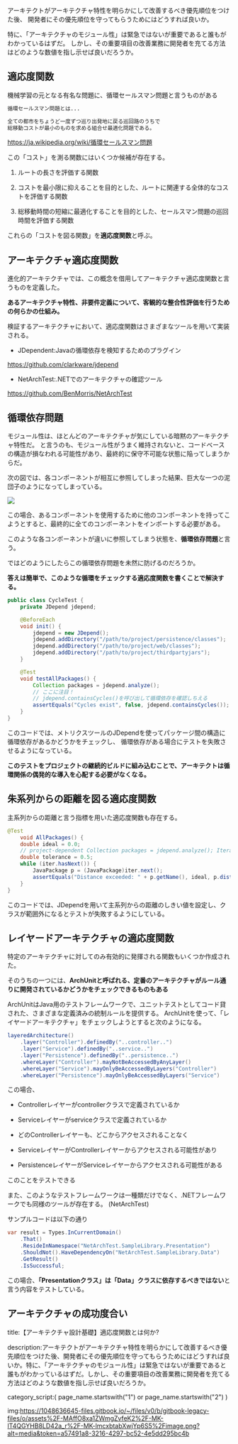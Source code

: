 



アーキテクトがアーキテクチャ特性を明らかにして改善するべき優先順位をつけた後、
開発者にその優先順位を守ってもらうためにはどうすれば良いか。

特に、「アーキテクチャのモジュール性」は緊急ではないが重要であると誰もがわかっているはずだ。
しかし、その重要項目の改善業務に開発者を充てる方法はどのような数値を指し示せば良いだろうか。


## 適応度関数

機械学習の元となる有名な問題に、循環セールスマン問題と言うものがある

```txt
循環セールスマン問題とは...

全ての都市をちょうど一度ずつ巡り出発地に戻る巡回路のうちで
総移動コストが最小のものを求める組合せ最適化問題である。
```

https://ja.wikipedia.org/wiki/循環セールスマン問題


この「コスト」を測る関数にはいくつか候補が存在する。

1. ルートの長さを評価する関数

2. コストを最小限に抑えることを目的とした、ルートに関連する全体的なコストを評価する関数

3. 総移動時間の短縮に最適化することを目的とした、セールスマン問題の巡回時間を評価する関数

これらの「コストを図る関数」を**適応度関数**と呼ぶ。


## アーキテクチャ適応度関数

進化的アーキテクチャでは、この概念を借用してアーキテクチャ適応度関数と言うものを定義した。

**あるアーキテクチャ特性、非要件定義について、客観的な整合性評価を行うための何らかの仕組み。**


検証するアーキテクチャにおいて、適応度関数はさまざまなツールを用いて実装される。

- JDependent:Javaの循環依存を検知するためのプラグイン

https://github.com/clarkware/jdepend

- NetArchTest:.NETでのアーキテクチャの確認ツール

https://github.com/BenMorris/NetArchTest


## 循環依存問題

モジュール性は、ほとんどのアーキテクチャが気にしている暗黙のアーキテクチャ特性だ。
と言うのも、モジュール性がうまく維持されないと、コードベースの構造が損なわれる可能性があり、最終的に保守不可能な状態に陥ってしまうからだ。

次の図では、各コンポーネントが相互に参照してしまった結果、巨大な一つの泥団子のようになってしまっている。

<img src="https://resources.jetbrains.com/help/img/idea/2022.2/cycle-dependencies-scheme.png">

この場合、あるコンポーネントを使用するために他のコンポーネントを持ってこようとすると、最終的に全てのコンポーネントをインポートする必要がある。

このような各コンポーネントが違いに参照してしまう状態を、**循環依存問題**と言う。

ではどのようにしたらこの循環依存問題を未然に防げるのだろうか。

**答えは簡単で、このような循環をチェックする適応度関数を書くことで解決する。**

```java
public class CycleTest {
    private JDepend jdepend;

    @BeforeEach
    void init() {
        jdepend = new JDepend();
        jdepend.addDirectory("/path/to/project/persistence/classes");
        jdepend.addDirectory("/path/to/project/web/classes");
        jdepend.addDirectory("/path/to/project/thirdpartyjars");
    }

    @Test
    void testAllPackages() {
        Collection packages = jdepend.analyze();
        // ここに注目！
        // jdepend.containsCycles()を呼び出して循環依存を確認しちえる
        assertEquals("Cycles exist", false, jdepend.containsCycles());
    }
}
```

このコードでは、メトリクスツールのJDependを使ってパッケージ間の構造に循環依存があるかどうかをチェックし、
循環依存がある場合にテストを失敗させるようになっている。

**このテストをプロジェクトの継続的ビルドに組み込むことで、アーキテクトは循環関係の偶発的な導入を心配する必要がなくなる。**


## 朱系列からの距離を図る適応度関数

主系列からの距離と言う指標を用いた適応度関数も存在する。

```java
@Test
    void AllPackages() {
    double ideal = 0.0;
    // project-dependent Collection packages = jdepend.analyze(); Iterator iter = packages.iterator();
    double tolerance = 0.5; 
    while (iter.hasNext()) {
        JavaPackage p = (JavaPackage)iter.next(); 
        assertEquals("Distance exceeded: " + p.getName(), ideal, p.distance(), tolerance);
    } 
}
```

このコードでは、JDependを用いて主系列からの距離のしきい値を設定し、クラスが範囲外になるとテストが失敗するようにしている。


## レイヤードアーキテクチャの適応度関数

特定のアーキテクチャに対してのみ有効的に発揮される関数もいくつか作成された。

そのうちの一つには、**ArchUnitと呼ばれる、定番のアーキテクチャがルール通りに開発されているかどうかをチェックできるものもある**

ArchUnitはJava用のテストフレームワークで、ユニットテストとしてコード貸された、さまざまな定義済みの統制ルールを提供する。
ArchUnitを使って、「レイヤードアーキテクチャ」をチェックしようとすると次のようになる。

```java
layeredArchitecture()
    .layer("Controller").definedBy("..controller..")
    .layer("Service").definedBy("..service..")
    .layer("Persistence").definedBy("..persistence..")
    .whereLayer("Controller").mayNotBeAccessedByAnyLayer()
    .whereLayer("Service").mayOnlyBeAccessedByLayers("Controller")
    .whereLayer("Persistence").mayOnlyBeAccessedByLayers("Service")
```

この場合、

- Controllerレイヤーがcontrollerクラスで定義されているか

- Serviceレイヤーがserviceクラスで定義されているか

- どのControllerレイヤーも、どこからアクセスされることなく

- ServiceレイヤーがControllerレイヤーからアクセスされる可能性があり

- PersistenceレイヤーがServiceレイヤーからアクセスされる可能性がある

このことをテストできる

また、このようなテストフレームワークは一種類だけでなく、.NETフレームワークでも同様のツールが存在する。
(NetArchTest)

サンプルコードは以下の通り

```c#
var result = Types.InCurrentDomain()
    .That()
    .ResideInNamespace("NetArchTest.SampleLibrary.Presentation")
    .ShouldNot().HaveDependencyOn("NetArchTest.SampleLibrary.Data") 
    .GetResult()
    .IsSuccessful;
```

この場合、**「Presentationクラス」は「Data」クラスに依存するべきではない**と言う内容をテストしている。









## アーキテクチャの成功度合い

title:【アーキテクチャ設計基礎】適応度関数とは何か?

description:アーキテクトがアーキテクチャ特性を明らかにして改善するべき優先順位をつけた後、開発者にその優先順位を守ってもらうためにはどうすれば良いか。特に、「アーキテクチャのモジュール性」は緊急ではないが重要であると誰もがわかっているはずだ。しかし、その重要項目の改善業務に開発者を充てる方法はどのような数値を指し示せば良いだろうか。

category_script:( page_name.startswith("1") or page_name.startswith("2") )

img:https://1048636645-files.gitbook.io/~/files/v0/b/gitbook-legacy-files/o/assets%2F-MAffO8xa1ZWmgZvfeK2%2F-MK-lT4QGYHB8LD42a_r%2F-MK-lmcxbtabXwjYp6S5%2Fimage.png?alt=media&token=a57491a8-3216-4297-bc52-4e5dd295bc4b


